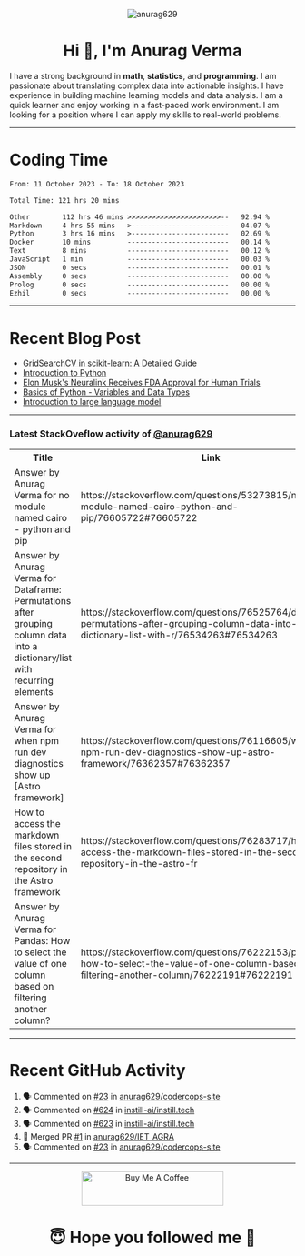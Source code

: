 

<p align="center"> <img src="https://komarev.com/ghpvc/?username=anurag629&label=Profile%20views&color=0e75b6&style=flat" alt="anurag629" /> </p>

<h1 align="center">Hi 👋, I'm Anurag Verma</h1>

I have a strong background in **math**, **statistics**, and **programming**. I am passionate about translating complex data into actionable insights. I have experience in building machine learning models and data analysis. I am a quick learner and enjoy working in a fast-paced work environment. I am looking for a position where I can apply my skills to real-world problems.

---

# Coding Time 
<!--START_SECTION:waka-->

```txt
From: 11 October 2023 - To: 18 October 2023

Total Time: 121 hrs 20 mins

Other        112 hrs 46 mins >>>>>>>>>>>>>>>>>>>>>>>--   92.94 %
Markdown     4 hrs 55 mins   >------------------------   04.07 %
Python       3 hrs 16 mins   >------------------------   02.69 %
Docker       10 mins         -------------------------   00.14 %
Text         8 mins          -------------------------   00.12 %
JavaScript   1 min           -------------------------   00.03 %
JSON         0 secs          -------------------------   00.01 %
Assembly     0 secs          -------------------------   00.00 %
Prolog       0 secs          -------------------------   00.00 %
Ezhil        0 secs          -------------------------   00.00 %
```

<!--END_SECTION:waka-->


---
# Recent Blog Post

<!-- BLOG-POST-LIST:START -->
- [GridSearchCV in scikit-learn: A Detailed Guide](https://codercops.tech/blog/gridsearchcv-in-scikit-learn-a-detailed-guide)
- [Introduction to Python](https://codercops.tech/blog/python-tutorial/introduction-to-python)
- [Elon Musk&#39;s Neuralink Receives FDA Approval for Human Trials](https://codercops.tech/blog/elon-musks-neuralink-receives-fda-approval-for-human-trials)
- [Basics of Python - Variables and Data Types](https://codercops.tech/blog/python-basics-of-python-variables-and-data-types)
- [Introduction to large language model](https://codercops.tech/blog/introduction-to-large-language-model)
<!-- BLOG-POST-LIST:END -->

---

### Latest StackOveflow activity of [@anurag629](https://github.com/anurag629)
<table>
  <tr><th>Title</th><th>Link</th></tr>
  <!-- STACKOVERFLOW:START --><tr><td>Answer by Anurag Verma for no module named cairo - python and pip</td><td>https://stackoverflow.com/questions/53273815/no-module-named-cairo-python-and-pip/76605722#76605722</td></tr><tr><td>Answer by Anurag Verma for Dataframe: Permutations after grouping column data into a dictionary/list with recurring elements</td><td>https://stackoverflow.com/questions/76525764/dataframe-permutations-after-grouping-column-data-into-a-dictionary-list-with-r/76534263#76534263</td></tr><tr><td>Answer by Anurag Verma for when npm run dev diagnostics show up [Astro framework]</td><td>https://stackoverflow.com/questions/76116605/when-npm-run-dev-diagnostics-show-up-astro-framework/76362357#76362357</td></tr><tr><td>How to access the markdown files stored in the second repository in the Astro framework</td><td>https://stackoverflow.com/questions/76283717/how-to-access-the-markdown-files-stored-in-the-second-repository-in-the-astro-fr</td></tr><tr><td>Answer by Anurag Verma for Pandas: How to select the value of one column based on filtering another column?</td><td>https://stackoverflow.com/questions/76222153/pandas-how-to-select-the-value-of-one-column-based-on-filtering-another-column/76222191#76222191</td></tr><!-- STACKOVERFLOW:END -->
</table>

---

# Recent GitHub Activity
<!--START_SECTION:activity-->
1. 🗣 Commented on [#23](https://github.com/anurag629/codercops-site/pull/23#issuecomment-1769171545) in [anurag629/codercops-site](https://github.com/anurag629/codercops-site)
2. 🗣 Commented on [#624](https://github.com/instill-ai/instill.tech/pull/624#issuecomment-1766301859) in [instill-ai/instill.tech](https://github.com/instill-ai/instill.tech)
3. 🗣 Commented on [#623](https://github.com/instill-ai/instill.tech/pull/623#issuecomment-1766301163) in [instill-ai/instill.tech](https://github.com/instill-ai/instill.tech)
4. 🎉 Merged PR [#1](https://github.com/anurag629/IET_AGRA/pull/1) in [anurag629/IET_AGRA](https://github.com/anurag629/IET_AGRA)
5. 🗣 Commented on [#23](https://github.com/anurag629/codercops-site/pull/23#issuecomment-1763283572) in [anurag629/codercops-site](https://github.com/anurag629/codercops-site)
<!--END_SECTION:activity-->

---

<p align="center"> 
<a href="https://www.buymeacoffee.com/anurag629" target="_blank"><img src="https://cdn.buymeacoffee.com/buttons/default-orange.png" alt="Buy Me A Coffee" height="60" width="250"></a>
</p>


<h1 align="center"> 😇 Hope you followed me 🥰  </h1>
